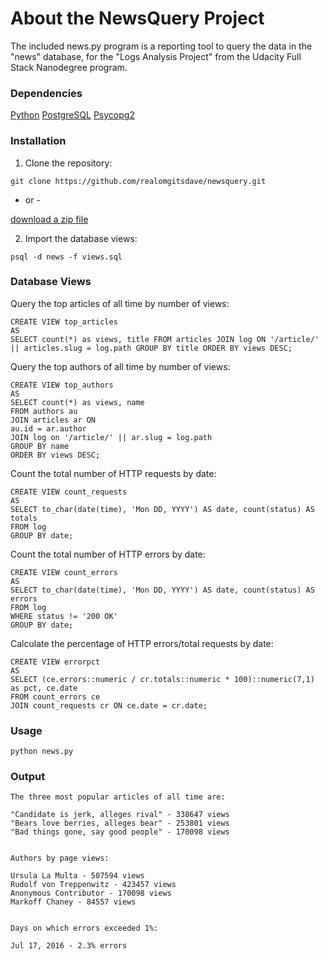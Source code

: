 # About the NewsQuery Project
The included news.py program is a reporting tool to query the data in the "news" database, for the "Logs Analysis Project" from the Udacity Full Stack Nanodegree program.

### Dependencies
[Python](https://www.python.org)
[PostgreSQL](https://www.postgresql.org/)
[Psycopg2](http://initd.org/psycopg/)

### Installation
1. Clone the repository:
```
git clone https://github.com/realomgitsdave/newsquery.git
```
- or -

[download a zip file](https://github.com/realomgitsdave/newsquery/archive/master.zip)


2. Import the database views:
```
psql -d news -f views.sql
```

### Database Views
Query the top articles of all time by number of views:
```
CREATE VIEW top_articles
AS
SELECT count(*) as views, title FROM articles JOIN log ON '/article/' || articles.slug = log.path GROUP BY title ORDER BY views DESC;
```

Query the top authors of all time by number of views:
```
CREATE VIEW top_authors
AS
SELECT count(*) as views, name 
FROM authors au
JOIN articles ar ON
au.id = ar.author
JOIN log on '/article/' || ar.slug = log.path
GROUP BY name
ORDER BY views DESC;
```

Count the total number of HTTP requests by date:
```
CREATE VIEW count_requests
AS
SELECT to_char(date(time), 'Mon DD, YYYY') AS date, count(status) AS totals
FROM log
GROUP BY date;
```

Count the total number of HTTP errors by date:
```
CREATE VIEW count_errors
AS
SELECT to_char(date(time), 'Mon DD, YYYY') AS date, count(status) AS errors
FROM log
WHERE status != '200 OK'
GROUP BY date;
```

Calculate the percentage of HTTP errors/total requests by date:
```
CREATE VIEW errorpct
AS
SELECT (ce.errors::numeric / cr.totals::numeric * 100)::numeric(7,1) as pct, ce.date
FROM count_errors ce
JOIN count_requests cr ON ce.date = cr.date;
```

### Usage
```
python news.py
```

### Output
```
The three most popular articles of all time are: 

"Candidate is jerk, alleges rival" - 338647 views
"Bears love berries, alleges bear" - 253801 views
"Bad things gone, say good people" - 170098 views


Authors by page views: 

Ursula La Multa - 507594 views
Rudolf von Treppenwitz - 423457 views
Anonymous Contributor - 170098 views
Markoff Chaney - 84557 views


Days on which errors exceeded 1%: 

Jul 17, 2016 - 2.3% errors
```
